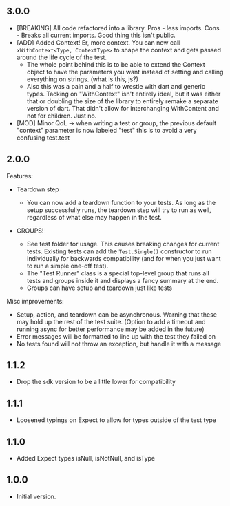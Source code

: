 ## 3.0.0
- [BREAKING] All code refactored into a library. Pros - less imports. Cons - Breaks all current imports. Good thing this isn't public.
- [ADD] Added Context! Er, more context. You can now call `xWithContext<Type, ContextType>` to shape the context and gets passed around the life cycle of the test.
    - The whole point behind this is to be able to extend the Context object to have the parameters you want instead of setting and calling everything on strings. (what is this, js?)
    - Also this was a pain and a half to wrestle with dart and generic types. Tacking on "WithContext" isn't entirely ideal, but it was either that or doubling the size of the library to entirely remake a separate version of dart. That didn't allow for interchanging WithContent and not for children. Just no.
- [MOD] Minor QoL -> when writing a test or group, the previous default "context" parameter is now labeled "test" this is to avoid a very confusing test.test

## 2.0.0
Features:
- Teardown step
    - You can now add a teardown function to your tests. As long as the setup successfully runs, the teardown step will try to run as well, regardless of what else may happen in the test.

- GROUPS!
    - See test folder for usage. This causes breaking changes for current tests. Existing tests can add the `Test.Single()` constructor to run individually for backwards compatibility (and for when you just want to run a simple one-off test).
    - The "Test Runner" class is a special top-level group that runs all tests and groups inside it and displays a fancy summary at the end.
    - Groups can have setup and teardown just like tests


Misc improvements:
- Setup, action, and teardown can be asynchronous. Warning that these may hold up the rest of the test suite. (Option to add a timeout and running async for better performance may be added in the future)
- Error messages will be formatted to line up with the test they failed on
- No tests found will not throw an exception, but handle it with a message

## 1.1.2
- Drop the sdk version to be a little lower for compatibility

## 1.1.1
- Loosened typings on Expect to allow for types outside of the test type

## 1.1.0
- Added Expect types isNull, isNotNull, and isType

## 1.0.0

- Initial version.
